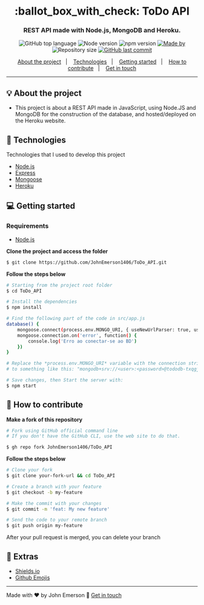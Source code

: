 <h1 align="center">:ballot_box_with_check: ToDo API</h1>
<h3 align="center">REST API made with Node.js, MongoDB and Heroku.</h3>

<p align="center">
  <img alt="GitHub top language" src="https://img.shields.io/github/languages/top/JohnEmerson1406/ToDo_API?color=%2334CB79">
  
  <img alt="Node version" src="https://img.shields.io/badge/node.js@lts-12.18.0-informational?logo=Node.JS&color=%2334CB79">
  
  <img alt="npm version" src="https://img.shields.io/badge/npm-6.14.4-informational?logo=npm&color=%2334CB79">

  <a href="https://www.linkedin.com/in/johnemerson1406/">
    <img alt="Made by" src="https://img.shields.io/badge/made%20by-John%20Emerson-%2334CB79">
  </a>
  
  <img alt="Repository size" src="https://img.shields.io/github/repo-size/JohnEmerson1406/ToDo_API?color=%2334CB79">
  
  <a href="https://github.com/JohnEmerson1406/ToDo_API/commits/master">
    <img alt="GitHub last commit" src="https://img.shields.io/github/last-commit/JohnEmerson1406/ToDo_API?color=%2334CB79">
  </a>
</p>

<p align="center">
  <a href="#bulb-about-the-project">About the project</a>&nbsp;&nbsp;&nbsp;|&nbsp;&nbsp;&nbsp;
  <a href="#rocket-technologies">Technologies</a>&nbsp;&nbsp;&nbsp;|&nbsp;&nbsp;&nbsp;
  <a href="#computer-getting-started">Getting started</a>&nbsp;&nbsp;&nbsp;|&nbsp;&nbsp;&nbsp;
  <a href="#thinking-how-to-contribute">How to contribute</a>&nbsp;&nbsp;&nbsp;|&nbsp;&nbsp;&nbsp;
  <a href="#star2-extras">Get in touch</a>
</p>

---

## :bulb: About the project

- This project is about a REST API made in JavaScript, using Node.JS and MongoDB for the construction of the database, and hosted/deployed on the Heroku website.

## :rocket: Technologies

Technologies that I used to develop this project

- [Node.js](https://nodejs.org/en/)
- [Express](https://expressjs.com/pt-br/)
- [Mongoose](https://mongoosejs.com/)
- [Heroku](https://dashboard.heroku.com/)

## :computer: Getting started

### Requirements

- [Node.js](https://nodejs.org/en/)

**Clone the project and access the folder**

```bash
$ git clone https://github.com/JohnEmerson1406/ToDo_API.git
```

**Follow the steps below**

```bash
# Starting from the project root folder
$ cd ToDo_API

# Install the dependencies
$ npm install

# Find the following part of the code in src/app.js
database() {
    mongoose.connect(process.env.MONGO_URI, { useNewUrlParser: true, useUnifiedTopology: true })
    mongoose.connection.on('error', function() {
        console.log('Erro ao conectar-se ao BD')
    })
}

# Replace the *process.env.MONGO_URI* variable with the connection string of your MongoDB database
# to something like this: "mongodb+srv://<user>:<password>@tododb-txqgj.gcp.mongodb.net/<dbname>"

# Save changes, then Start the server with:
$ npm start
```

## :thinking: How to contribute

**Make a fork of this repository**

```bash
# Fork using GitHub official command line
# If you don't have the GitHub CLI, use the web site to do that.

$ gh repo fork JohnEmerson1406/ToDo_API
```

**Follow the steps below**

```bash
# Clone your fork
$ git clone your-fork-url && cd ToDo_API

# Create a branch with your feature
$ git checkout -b my-feature

# Make the commit with your changes
$ git commit -m 'feat: My new feature'

# Send the code to your remote branch
$ git push origin my-feature
```

After your pull request is merged, you can delete your branch

## :star2: Extras
- [Shields.io](https://shields.io/)
- [Github Emojis](https://gist.github.com/rxaviers/7360908)

---

Made with ♥ by John Emerson :wave: [Get in touch](https://johnemerson1406.github.io/linktree)
